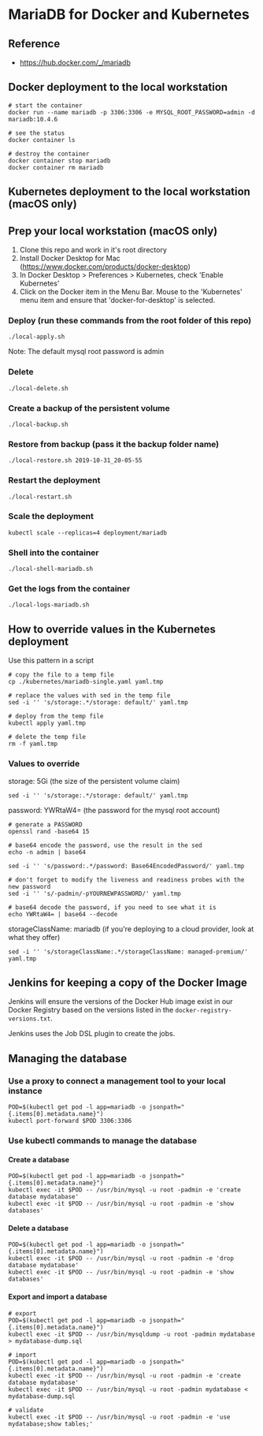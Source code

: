 # MariaDB for Docker and Kubernetes

## Reference
- https://hub.docker.com/_/mariadb

## Docker deployment to the local workstation

~~~
# start the container
docker run --name mariadb -p 3306:3306 -e MYSQL_ROOT_PASSWORD=admin -d mariadb:10.4.6

# see the status
docker container ls

# destroy the container
docker container stop mariadb
docker container rm mariadb
~~~


## Kubernetes deployment to the local workstation (macOS only)

## Prep your local workstation (macOS only)
1. Clone this repo and work in it's root directory
1. Install Docker Desktop for Mac (https://www.docker.com/products/docker-desktop)
1. In Docker Desktop > Preferences > Kubernetes, check 'Enable Kubernetes'
1. Click on the Docker item in the Menu Bar. Mouse to the 'Kubernetes' menu item and ensure that 'docker-for-desktop' is selected.

### Deploy (run these commands from the root folder of this repo)
~~~
./local-apply.sh
~~~

Note: The default mysql root password is admin

### Delete
~~~
./local-delete.sh
~~~

### Create a backup of the persistent volume
~~~
./local-backup.sh
~~~

### Restore from backup (pass it the backup folder name)
~~~
./local-restore.sh 2019-10-31_20-05-55
~~~

### Restart the deployment
~~~
./local-restart.sh
~~~

### Scale the deployment
~~~
kubectl scale --replicas=4 deployment/mariadb
~~~

### Shell into the container
~~~
./local-shell-mariadb.sh
~~~

### Get the logs from the container
~~~
./local-logs-mariadb.sh
~~~


## How to override values in the Kubernetes deployment

Use this pattern in a script
~~~
# copy the file to a temp file
cp ./kubernetes/mariadb-single.yaml yaml.tmp

# replace the values with sed in the temp file
sed -i '' 's/storage:.*/storage: default/' yaml.tmp

# deploy from the temp file
kubectl apply yaml.tmp

# delete the temp file
rm -f yaml.tmp
~~~

### Values to override

storage: 5Gi (the size of the persistent volume claim)
~~~
sed -i '' 's/storage:.*/storage: default/' yaml.tmp
~~~

password: YWRtaW4=  (the password for the mysql root account)
~~~
# generate a PASSWORD
openssl rand -base64 15

# base64 encode the password, use the result in the sed
echo -n admin | base64

sed -i '' 's/password:.*/password: Base64EncodedPassword/' yaml.tmp

# don't forget to modify the liveness and readiness probes with the new password
sed -i '' 's/-padmin/-pYOURNEWPASSWORD/' yaml.tmp

# base64 decode the password, if you need to see what it is
echo YWRtaW4= | base64 --decode
~~~

storageClassName: mariadb  (if you're deploying to a cloud provider, look at what they offer)
~~~
sed -i '' 's/storageClassName:.*/storageClassName: managed-premium/' yaml.tmp
~~~

## Jenkins for keeping a copy of the Docker Image

Jenkins will ensure the versions of the Docker Hub image exist in our Docker Registry based on the versions listed in the `docker-registry-versions.txt`.


Jenkins uses the Job DSL plugin to create the jobs.  


## Managing the database

### Use a proxy to connect a management tool to your local instance
~~~
POD=$(kubectl get pod -l app=mariadb -o jsonpath="{.items[0].metadata.name}")
kubectl port-forward $POD 3306:3306
~~~

### Use kubectl commands to manage the database

#### Create a database
~~~
POD=$(kubectl get pod -l app=mariadb -o jsonpath="{.items[0].metadata.name}")
kubectl exec -it $POD -- /usr/bin/mysql -u root -padmin -e 'create database mydatabase'
kubectl exec -it $POD -- /usr/bin/mysql -u root -padmin -e 'show databases'
~~~

#### Delete a database
~~~
POD=$(kubectl get pod -l app=mariadb -o jsonpath="{.items[0].metadata.name}")
kubectl exec -it $POD -- /usr/bin/mysql -u root -padmin -e 'drop database mydatabase'
kubectl exec -it $POD -- /usr/bin/mysql -u root -padmin -e 'show databases'
~~~

#### Export and import a database
~~~
# export
POD=$(kubectl get pod -l app=mariadb -o jsonpath="{.items[0].metadata.name}")
kubectl exec -it $POD -- /usr/bin/mysqldump -u root -padmin mydatabase > mydatabase-dump.sql

# import
POD=$(kubectl get pod -l app=mariadb -o jsonpath="{.items[0].metadata.name}")
kubectl exec -it $POD -- /usr/bin/mysql -u root -padmin -e 'create database mydatabase'
kubectl exec -it $POD -- /usr/bin/mysql -u root -padmin mydatabase < mydatabase-dump.sql

# validate
kubectl exec -it $POD -- /usr/bin/mysql -u root -padmin -e 'use mydatabase;show tables;'
~~~
